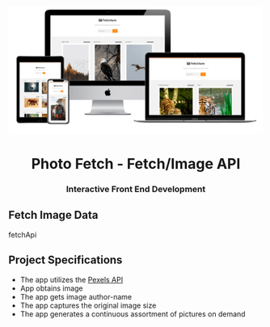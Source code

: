 <h1 align = "center">
<br>
  <img src = "assets/img/fetcicture.png" width = "600">
  <br>
    <br>
  Photo Fetch - Fetch/Image API
  <br>
</ H1>

<h3 align = "center"> Interactive Front End Development </h3>

## Fetch Image Data

fetchApi

## Project Specifications

- The app utilizes the [Pexels API](https://www.pexels.com/api/)
- App obtains image
- The app gets image author-name
- The app captures the original image size
- The app generates a continuous assortment of pictures on demand
